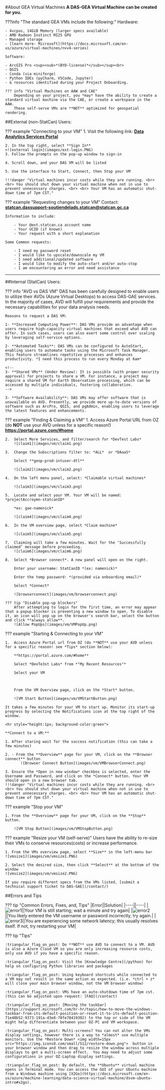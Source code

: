#About GEA Virtual Machines
**A DAS-GEA Virtual Machine can be created for you.** 
	
???info "The standard GEA VMs include the following:"
	Hardware:

	- 4vcpus, 14GiB Memory (larger specs available)
	- AMD Radeon Instinct MI25 GPU
	- Managed storage
	- [learn more- Microsoft](https://docs.microsoft.com/en-us/azure/virtual-machines/nvv4-series)

	Software:

	- ArcGIS Pro <sup><sub>*(BYO-license)*</sub></sup><br> 
	- QGIS 
	- Conda (via miniforge)
	- Python IDEs (pyCharm, VSCode, Jupyter)
	- & resources identified during your Project Onboarding.

	??? info "Virtual Machines on AAW and CAE"
		Depending on your project, you *may* have the ability to create a standard virtual machine via the CAE, or create a workspace in the AAW.  
		These self-serve VMs are **NOT** optimized for geospatial rendering.

##External (non-StatCan) Users:

??? example "Connecting to your VM"
	1. Visit the following link: **[Data Analytics Services Portal](https://www.statcan.gc.ca/data-analytics-services/overview)**
	
	2. In the top right, select **Sign In**
	>![external login](images/ext-login.PNG)
	3. Follow the prompts on the pop-up window to sign-in
	
	4. Scroll down, and your DAS VM will be listed
	
	5. Use the interface to Start, Connect, then Stop your VM
	
	!!!danger "Virtual machines incur costs while they are running. <br> <br> You should shut down your virtual machine when not in use to prevent unnecessary charges. <br> <br> Your VM has an automatic shut-down time of 7pm CST."
	
??? example "Requesting changes to your VM"
	Contact: **statcan.dassupport-soutiendelads.statcan@statcan.gc.ca**
	
	Information to include:
	
		- Your @ext.statcan.ca account name
		- Your UCID (if known)
		- Your request with a short explanation
	
	Some Common requests:
	
		- I need my password reset
		- I would like to upscale/downscale my VM
		- I need additional/updated software
		- I would like to modify the auto-start and/or auto-stop
		- I am encountering an error and need assistance

---

##Internal (StatCan) Users:

??? info "AVD vs DAS VM"
	DAS has been carefully designed to enable users to utilize their AVDs (Azure Virtual Desktops) to access DAS-GAE services. In the majority of cases, AVD will fulfill your requirements and provide the necessary capabilities for your data analysis needs.
	
	Reasons to request a DAS VM:
	
	1- **Increased Computing Power**: DAS VMs provide an advantage when users require high-capacity virtual machines that exceed what AVD can offer. In such cases, users can also exert some control over scaling by leveraging self-service options.

	2- **Automated Tasks**: DAS VMs can be configured to AutoStart, enabling users to automate tasks using the Microsoft Task Manager. This feature streamlines repetitive processes and enhances productivity. *I need this process to run every Monday at 6am*

	<!--
	3- **Shared VMs** (Under Review): It is possible (with proper security approval) for projects to share a VM. For instance, a project may require a shared VM for Earth Observation processing, which can be accessed by multiple individuals, fostering collaboration.
	-->
	
	3- **Software Availability**: DAS VMs may offer software that is unavailable on AVD. Presently, we provide more up-to-date versions of software such as ArcPro, QGIS, and pgAdmin, enabling users to leverage the latest features and enhancements.


??? example "Finding & Claiming a VM"
	1.	Access Azure Portal URL from OZ (do **NOT** use your AVD unless for a specific reason!)
		**https://portal.azure.com/#home**

	2.	Select More Services, and filter/search for *DevTest Labs*
		![claim1](images/vm/claim1.png)  
		
	3.	Change the Subscriptions filter to: *ALL*  or *DAaaS*

		Select **geop-prod-intuser-dtl**

		![claim2](images/vm/claim2.png)  

	4.	On the left menu panel, select: *Claimable virtual machines*

		![claim3](images/vm/claim3.png)  

	5.	Locate and select your VM. Your VM will be named: *projectAccroymn-statcanID*

		*ex: gae-namenick*

		![claim4](images/vm/claim4.png)  

	6.	In the VM overview page, select *Claim machine*

		![claim5](images/vm/claim5.png)  

	7.	Claiming will take a few minutes. Wait for the ‘Successfully claimed’ message before proceeding.
		![claim6](images/vm/claim6.png)  

	8.	Select *Browser connect*. A new panel will open on the right.

		Enter your username: StatCanID *(ex: namenick)*
		
		Enter the temp password: *(provided via onboarding email)*
		
		Select *Connect*

		![browserconnect](images/vm/browserconnect.png)  
	
	??? tip "Disable pop-up blockers" 
		After attempting to login for the first time, an error may appear that a popup blocker is preventing a new window to open. To disable it, an icon will pop up on the browser's search bar, select the button and click **always allow**. 
		![Allow PopUps](images/vm/VMPopUp.png)
  
??? example "Starting & Connecting to your VM"

	1.	Access Azure Portal url from OZ (do **NOT** use your AVD unless for a specific reason! see *Tips* section below):

		**https://portal.azure.com/#home**
		
		Select *DevTe3st Labs* from *"My Recent Resources"*
		
		Select your VM
		
		

		From the VM Overview page, click on the *Start* button.  

		![VM Start Button](images/vm/VMStartButton.png)  

	It takes a few minutes for your VM to start up. Monitor its start-up progress by selecting the Notifications icon at the top right of the window.   

	<hr style="height:1px; background-color:green">

	**Connect to a VM:**

	1. After staring wait for the success notification (this can take a few minutes)
		
	2. - From the **Overview** page for your VM, click on the **Browser connect** button 
		   ![Browser Connect Button](images/vm/VMBrowserConnect.png)

	3. Ensure the *Open in new window* checkbox is selected, enter the Username and Password, and click on the *Connect* button. Your VM should open in a new browser tab.
	!!!danger "Virtual machines incur costs while they are running. <br> <br> You should shut down your virtual machine when not in use to prevent unnecessary charges. <br> <br> Your VM has an automatic shut-down time of 7pm CST."



   
??? example  "Stop your VM"

	1. From the **Overview** page for your VM, click on the **Stop** button.  

		![VM Stop Button](images/vm/VMStopButton.png)  



??? example  "Resize your VM (self-serve)"
	Users have the ability to re-size their VMs to conserve resources(costs) or increase performance.

	1. From the VMs overview page, select **Size** in the left-menu bar
	![vmsize1](images/vm/vmsize1.PNG)

	2. Select the desired size, then click **Select** at the bottom of the window
	![vmsize2](images/vm/vmsize2.PNG)

	If you require different specs from the VMs listed, [submit a technical support ticket to DAS-GAE](/contact/)

##Errors and Tips

??? tip "Common Errors, Fixes, and, Tips"
	|Error||Solution|
	|----||----|
	|![error1](images/vm/error_bastion_falseStart.png)||Your VM is still starting; wait a minute and try again|
	|![error2](images/vm/error_loginFailed.png)||You likely entered the VM username or password incorrectly, try again.|
	|![error3](images/vm/error_bastion.png)||You are experiencing some network latency; this usually resolves itself. If not, try restarting your VM|


??? tip "Tips"

	:triangular_flag_on_post: Do **NOT** use AVD to connect to a VM. AVD is also a Azure Cloud VM so you are only increasing resource costs, only use AVD if you have a specific reason.

	:triangular_flag_on_post: Visit the [Knowledge Centre](/python) for help on configuring Python libraries and packages

	:triangular_flag_on_post: Using keyboard shortcuts while connected to a VM may not result in the same action as expected. (i.e. *ctrl + z* will close your main browser window, not the VM browser window)

	:triangular_flag_on_post: VMs have an auto-shutdown time of 7pm cst. (this can be adjusted upon request: [FAQ](/contact)

	:triangular_flag_on_post: [Moving the taskbar](https://support.microsoft.com/hr-hr/topic/how-to-move-the-windows-taskbar-from-its-default-position-or-reset-it-to-its-default-position-71e48b52-9373-191a-d3e8-78fe78419302) to the top or side of the VM might help differentiate between your OZ-PC and VM workspace.

	:triangular_flag_on_post: Multi-screens? You can not alter the VMs display settings, however there is a way to *almost* use multiple monitors. Use the *Restore Down* <img width=15px src="https://img.icons8.com/small/512/restore-down.png">  button in your browser window and then drag to resize the window across multiple displays to get a multi-screen effect.  You may need to adjust some configurations in your OZ-Laptop display settings.

	:triangular_flag_on_post: By default, the **Ubuntu** virtual machine opens in Terminal mode. You can access the GUI of your Ubuntu machine from a Windows machine using [X2Go](https://docs.microsoft.com/en-us/azure/machine-learning/data-science-virtual-machine/dsvm-ubuntu-intro#x2go).



